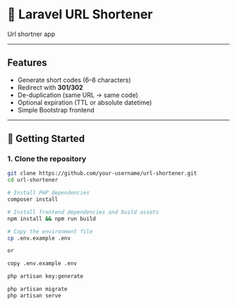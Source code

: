 # 🔗 Laravel URL Shortener

Url shortner app

---

## Features
- Generate short codes (6–8 characters)
- Redirect with **301/302**
- De-duplication (same URL → same code)
- Optional expiration (TTL or absolute datetime)
- Simple Bootstrap frontend

---

## 🚀 Getting Started

### 1. Clone the repository
```bash
git clone https://github.com/your-username/url-shortener.git
cd url-shortener

# Install PHP dependencies
composer install

# Install frontend dependencies and build assets
npm install && npm run build

# Copy the environment file
cp .env.example .env

or

copy .env.example .env

php artisan key:generate

php artisan migrate
php artisan serve


